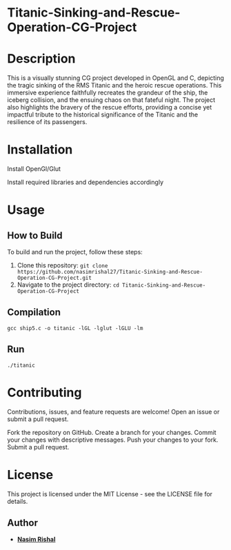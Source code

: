 # Titanic-Sinking-and-Rescue-Operation-CG-Project

# Description

This is a visually stunning CG project developed in OpenGL and C, depicting the tragic sinking of the RMS Titanic and the heroic rescue operations. This immersive experience faithfully recreates the grandeur of the ship, the iceberg collision, and the ensuing chaos on that fateful night. The project also highlights the bravery of the rescue efforts, providing a concise yet impactful tribute to the historical significance of the Titanic and the resilience of its passengers.

# Installation

Install OpenGl/Glut

Install required libraries and dependencies accordingly

# Usage

## How to Build

To build and run the project, follow these steps:

1. Clone this repository: `git clone https://github.com/nasimrishal27/Titanic-Sinking-and-Rescue-Operation-CG-Project.git`
2. Navigate to the project directory: `cd Titanic-Sinking-and-Rescue-Operation-CG-Project`

## Compilation 

```gcc ship5.c -o titanic -lGL -lglut -lGLU -lm```

## Run

```./titanic```

# Contributing
     
Contributions, issues, and feature requests are welcome! Open an issue or submit a pull request.

Fork the repository on GitHub.
Create a branch for your changes.
Commit your changes with descriptive messages.
Push your changes to your fork.
Submit a pull request.

# License

This project is licensed under the MIT License - see the LICENSE file for details.


## Author

- **[Nasim Rishal](https://github.com/nasimrishal27)** 

